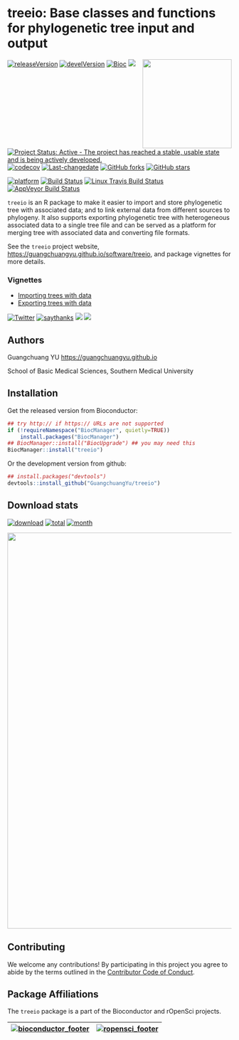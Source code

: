 <!-- README.md is generated from README.Rmd. Please edit that file -->

# treeio: Base classes and functions for phylogenetic tree input and output

<img src="https://raw.githubusercontent.com/Bioconductor/BiocStickers/master/treeio/treeio.png" height="200" align="right" />

[![releaseVersion](https://img.shields.io/badge/release%20version-1.6.0-green.svg?style=flat)](https://bioconductor.org/packages/treeio)
[![develVersion](https://img.shields.io/badge/devel%20version-1.7.0-green.svg?style=flat)](https://github.com/guangchuangyu/treeio)
[![Bioc](http://www.bioconductor.org/shields/years-in-bioc/treeio.svg)](https://www.bioconductor.org/packages/devel/bioc/html/treeio.html#since)
[![](https://badges.ropensci.org/179_status.svg)](https://github.com/ropensci/onboarding/issues/179)

[![Project Status: Active - The project has reached a stable, usable
state and is being actively
developed.](http://www.repostatus.org/badges/latest/active.svg)](http://www.repostatus.org/#active)
[![codecov](https://codecov.io/gh/GuangchuangYu/treeio/branch/master/graph/badge.svg)](https://codecov.io/gh/GuangchuangYu/treeio)
[![Last-changedate](https://img.shields.io/badge/last%20change-2018--11--01-green.svg)](https://github.com/GuangchuangYu/treeio/commits/master)
[![GitHub
forks](https://img.shields.io/github/forks/GuangchuangYu/treeio.svg)](https://github.com/GuangchuangYu/treeio/network)
[![GitHub
stars](https://img.shields.io/github/stars/GuangchuangYu/treeio.svg)](https://github.com/GuangchuangYu/treeio/stargazers)

[![platform](http://www.bioconductor.org/shields/availability/devel/treeio.svg)](https://www.bioconductor.org/packages/devel/bioc/html/treeio.html#archives)
[![Build
Status](http://www.bioconductor.org/shields/build/devel/bioc/treeio.svg)](https://bioconductor.org/checkResults/devel/bioc-LATEST/treeio/)
[![Linux Travis Build
Status](https://img.shields.io/travis/GuangchuangYu/treeio/master.svg?label=Linux)](https://travis-ci.org/GuangchuangYu/treeio)
[![AppVeyor Build
Status](https://img.shields.io/appveyor/ci/Guangchuangyu/treeio/master.svg?label=Windows)](https://ci.appveyor.com/project/GuangchuangYu/treeio)

`treeio` is an R package to make it easier to import and store
phylogenetic tree with associated data; and to link external data from
different sources to phylogeny. It also supports exporting phylogenetic
tree with heterogeneous associated data to a single tree file and can be
served as a platform for merging tree with associated data and
converting file formats.

See the `treeio` project website,
<https://guangchuangyu.github.io/software/treeio>, and package vignettes
for more details.

### Vignettes

  - [Importing trees with
    data](http://bioconductor.org/packages/devel/bioc/vignettes/treeio/inst/doc/Importer.html)
  - [Exporting trees with
    data](http://bioconductor.org/packages/devel/bioc/vignettes/treeio/inst/doc/Exporter.html)

[![Twitter](https://img.shields.io/twitter/url/http/shields.io.svg?style=social&logo=twitter)](https://twitter.com/intent/tweet?hashtags=treeio&url=http://onlinelibrary.wiley.com/doi/10.1111/2041-210X.12628/abstract&screen_name=guangchuangyu)
[![saythanks](https://img.shields.io/badge/say-thanks-ff69b4.svg)](https://saythanks.io/to/GuangchuangYu)
[![](https://img.shields.io/badge/follow%20me%20on-微信-green.svg?style=flat)](https://guangchuangyu.github.io/blog_images/biobabble.jpg)
[![](https://img.shields.io/badge/打赏-支付宝/微信-green.svg?style=flat)](https://guangchuangyu.github.io/blog_images/pay_qrcode.png)

## Authors

Guangchuang YU <https://guangchuangyu.github.io>

School of Basic Medical Sciences, Southern Medical University

## Installation

Get the released version from Bioconductor:

``` r
## try http:// if https:// URLs are not supported
if (!requireNamespace("BiocManager", quietly=TRUE))
    install.packages("BiocManager")
## BiocManager::install("BiocUpgrade") ## you may need this
BiocManager::install("treeio")
```

Or the development version from github:

``` r
## install.packages("devtools")
devtools::install_github("GuangchuangYu/treeio")
```

## Download stats

[![download](http://www.bioconductor.org/shields/downloads/treeio.svg)](https://bioconductor.org/packages/stats/bioc/treeio)
[![total](https://img.shields.io/badge/downloads-16711/total-blue.svg?style=flat)](https://bioconductor.org/packages/stats/bioc/treeio)
[![month](https://img.shields.io/badge/downloads-1246/month-blue.svg?style=flat)](https://bioconductor.org/packages/stats/bioc/treeio)

<img src="https://guangchuangyu.github.io/software/treeio/index_files/figure-html/unnamed-chunk-2-1.png" width="890"/>

## Contributing

We welcome any contributions\! By participating in this project you
agree to abide by the terms outlined in the [Contributor Code of
Conduct](CONDUCT.md).

## Package Affiliations

The `treeio` package is a part of the Bioconductor and rOpenSci
projects.

| [![bioconductor\_footer](http://bioconductor.org/images/logo_bioconductor.gif)](http://bioconductor.org) | [![ropensci\_footer](http://ropensci.org/public_images/github_footer.png)](http://ropensci.org) |
| :------------------------------------------------------------------------------------------------------: | :---------------------------------------------------------------------------------------------: |
